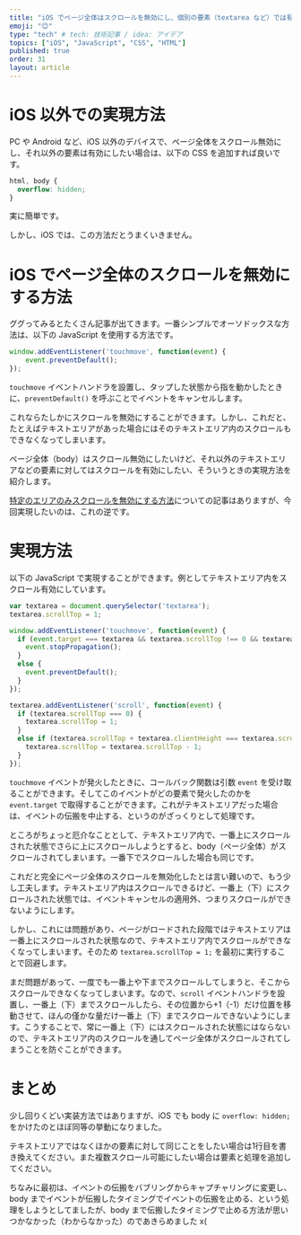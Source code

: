 ```yaml
---
title: "iOS でページ全体はスクロールを無効にし、個別の要素（textarea など）では有効にする方法"
emoji: "😊"
type: "tech" # tech: 技術記事 / idea: アイデア
topics: ["iOS", "JavaScript", "CSS", "HTML"]
published: true
order: 31
layout: article
---
```


# iOS 以外での実現方法
PC や Android など、iOS 以外のデバイスで、ページ全体をスクロール無効にし、それ以外の要素は有効にしたい場合は、以下の CSS を追加すれば良いです。

```css
html, body {
  overflow: hidden;
}
```

実に簡単です。

しかし、iOS では、この方法だとうまくいきません。

# iOS でページ全体のスクロールを無効にする方法
ググってみるとたくさん記事が出てきます。一番シンプルでオーソドックスな方法は、以下の JavaScript を使用する方法です。

```javascript
window.addEventListener('touchmove', function(event) {
    event.preventDefault();
});
```

`touchmove` イベントハンドラを設置し、タップした状態から指を動かしたときに、`preventDefault()` を呼ぶことでイベントをキャンセルします。

これならたしかにスクロールを無効にすることができます。しかし、これだと、たとえばテキストエリアがあった場合にはそのテキストエリア内のスクロールもできなくなってしまいます。

ページ全体（body）はスクロール無効にしたいけど、それ以外のテキストエリアなどの要素に対してはスクロールを有効にしたい、そういうときの実現方法を紹介します。

[特定のエリアのみスクロールを無効にする方法](http://qiita.com/mimoe/items/f5f668cebb697d073553#%E7%89%B9%E5%AE%9A%E3%81%AE%E3%82%A8%E3%83%AA%E3%82%A2%E3%81%AE%E3%81%BF%E3%82%B9%E3%82%AF%E3%83%AD%E3%83%BC%E3%83%AB%E3%82%92%E7%84%A1%E5%8A%B9%E3%81%AB%E3%81%99%E3%82%8B%E6%96%B9%E6%B3%95)についての記事はありますが、今回実現したいのは、これの逆です。

# 実現方法
以下の JavaScript で実現することができます。例としてテキストエリア内をスクロール有効にしています。

```javascript
var textarea = document.querySelector('textarea');
textarea.scrollTop = 1;

window.addEventListener('touchmove', function(event) {
  if (event.target === textarea && textarea.scrollTop !== 0 && textarea.scrollTop + textarea.clientHeight !== textarea.scrollHeight) {
    event.stopPropagation();
  }
  else {
    event.preventDefault();
  }
});

textarea.addEventListener('scroll', function(event) {
  if (textarea.scrollTop === 0) {
    textarea.scrollTop = 1;
  }
  else if (textarea.scrollTop + textarea.clientHeight === textarea.scrollHeight) {
    textarea.scrollTop = textarea.scrollTop - 1;
  }
});
```

`touchmove` イベントが発火したときに、コールバック関数は引数 `event` を受け取ることができます。そしてこのイベントがどの要素で発火したのかを `event.target` で取得することができます。これがテキストエリアだった場合は、イベントの伝搬を中止する、というのがざっくりとして処理です。

ところがちょっと厄介なこととして、テキストエリア内で、一番上にスクロールされた状態でさらに上にスクロールしようとすると、body（ページ全体）がスクロールされてしまいます。一番下でスクロールした場合も同じです。

これだと完全にページ全体のスクロールを無効化したとは言い難いので、もう少し工夫します。テキストエリア内はスクロールできるけど、一番上（下）にスクロールされた状態では、イベントキャンセルの適用外、つまりスクロールができないようにします。

しかし、これには問題があり、ページがロードされた段階ではテキストエリアは一番上にスクロールされた状態なので、テキストエリア内でスクロールができなくなってしまいます。そのため `textarea.scrollTop = 1;` を最初に実行することで回避します。

まだ問題があって、一度でも一番上や下までスクロールしてしまうと、そこからスクロールできなくなってしまいます。なので、`scroll` イベントハンドラを設置し、一番上（下）までスクロールしたら、その位置から+1（-1）だけ位置を移動させて、ほんの僅かな量だけ一番上（下）までスクロールできないようにします。こうすることで、常に一番上（下）にはスクロールされた状態にはならないので、テキストエリア内のスクロールを通してページ全体がスクロールされてしまうことを防ぐことができます。

# まとめ
少し回りくどい実装方法ではありますが、iOS でも body に `overflow: hidden;` をかけたのとほぼ同等の挙動になりました。

テキストエリアではなくほかの要素に対して同じことをしたい場合は1行目を書き換えてください。また複数スクロール可能にしたい場合は要素と処理を追加してください。

ちなみに最初は、イベントの伝搬をバブリングからキャプチャリングに変更し、body までイベントが伝搬したタイミングでイベントの伝搬を止める、という処理をしようとしてましたが、body まで伝搬したタイミングで止める方法が思いつかなかった（わからなかった）のであきらめました x(
